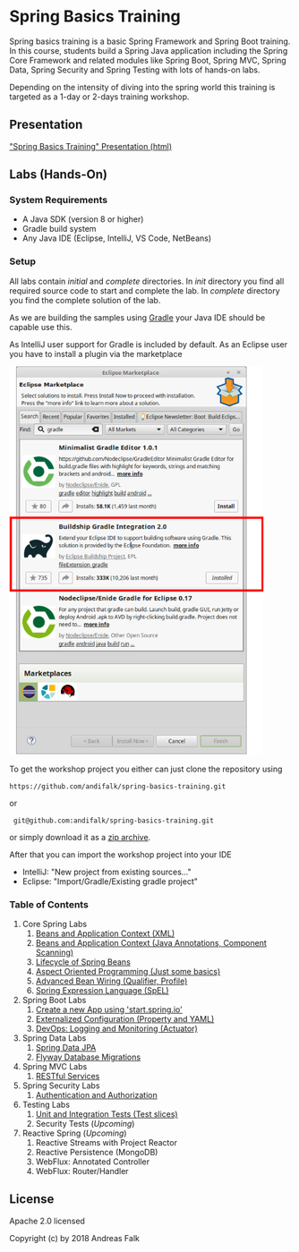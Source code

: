 # Spring Basics Training
Spring basics training is a basic Spring Framework and Spring Boot training. 
In this course, students build a Spring Java application including the Spring Core Framework and related modules like Spring Boot, Spring MVC, Spring Data, Spring Security and Spring Testing with lots of hands-on labs.

Depending on the intensity of diving into the spring world this training is targeted
as a 1-day or 2-days training workshop.

## Presentation

["Spring Basics Training" Presentation (html)](https://andifalk.github.io/spring-basics-training/presentation/index.html)

## Labs (Hands-On)

### System Requirements

* A Java SDK (version 8 or higher)
* Gradle build system
* Any Java IDE (Eclipse, IntelliJ, VS Code, NetBeans)

### Setup

All labs contain _initial_ and _complete_ directories.
In _init_ directory you find all required source code to start and complete the lab. In _complete_ directory 
you find the complete solution of the lab.

As we are building the samples using [Gradle](https://gradle.org) your Java IDE should be capable use this.

As IntelliJ user support for Gradle is included by default.
As an Eclipse user you have to install a plugin via the marketplace

![eclipse](eclipse_gradle.png "eclipse")

To get the workshop project you either can just clone the repository using

```
https://github.com/andifalk/spring-basics-training.git
```

or

```
 git@github.com:andifalk/spring-basics-training.git
```

or simply download it as a [zip archive](https://github.com/andifalk/spring-basics-training/archive/master.zip).

After that you can import the workshop project into your IDE

* IntelliJ: "New project from existing sources..."
* Eclipse: "Import/Gradle/Existing gradle project"

### Table of Contents

1. Core Spring Labs
    1. [Beans and Application Context (XML)](https://github.com/andifalk/spring-basics-training/tree/master/lab-1)
    2. [Beans and Application Context (Java Annotations, Component Scanning)](https://github.com/andifalk/spring-basics-training/tree/master/lab-2) 
    3. [Lifecycle of Spring Beans](https://github.com/andifalk/spring-basics-training/tree/master/lab-3)	
    4. [Aspect Oriented Programming (Just some basics)](https://github.com/andifalk/spring-basics-training/tree/master/lab-4)
    5. [Advanced Bean Wiring (Qualifier, Profile)](https://github.com/andifalk/spring-basics-training/tree/master/lab-5)
    6. [Spring Expression Language (SpEL)](https://github.com/andifalk/spring-basics-training/tree/master/lab-6)
2. Spring Boot Labs
    1. [Create a new App using 'start.spring.io'](https://github.com/andifalk/spring-basics-training/tree/master/lab-7)
    2. [Externalized Configuration (Property and YAML)](https://github.com/andifalk/spring-basics-training/tree/master/lab-8)
    3. [DevOps: Logging and Monitoring (Actuator)](https://github.com/andifalk/spring-basics-training/tree/master/lab-9)
3. Spring Data Labs
    1. [Spring Data JPA](https://github.com/andifalk/spring-basics-training/tree/master/lab-10)
    2. [Flyway Database Migrations](https://github.com/andifalk/spring-basics-training/tree/master/lab-11)
4. Spring MVC Labs
    1. [RESTful Services](https://github.com/andifalk/spring-basics-training/tree/master/lab-12)
5. Spring Security Labs
    1. [Authentication and Authorization](https://github.com/andifalk/spring-basics-training/tree/master/lab-13)
6. Testing Labs
    1. [Unit and Integration Tests (Test slices)](https://github.com/andifalk/spring-basics-training/tree/master/lab-14)
    2. Security Tests (*Upcoming*)
7. Reactive Spring (*Upcoming*)
    1. Reactive Streams with Project Reactor
    2. Reactive Persistence (MongoDB)
    3. WebFlux: Annotated Controller
    4. WebFlux: Router/Handler      

## License

Apache 2.0 licensed

Copyright (c) by 2018 Andreas Falk
